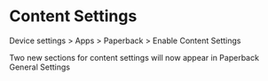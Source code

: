 # Content Settings

Device settings > Apps > Paperback > Enable Content Settings

Two new sections for content settings will now appear in Paperback General Settings
